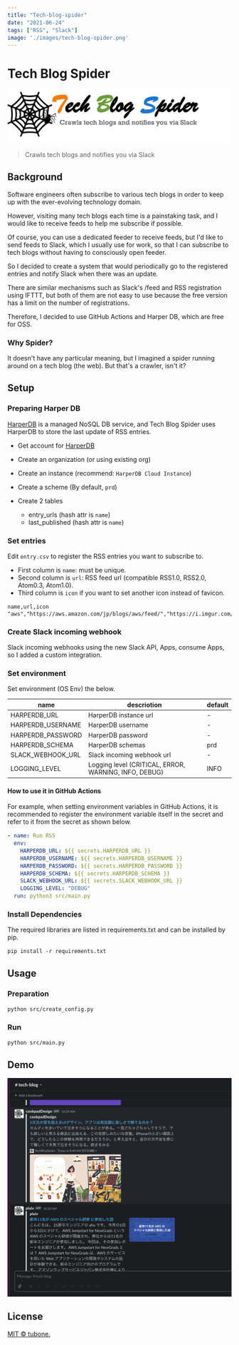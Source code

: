 ```yaml
---
title: "Tech-blog-spider"
date: "2021-06-24"
tags: ["RSS", "Slack"]
image: './images/tech-blog-spider.png'
---
```


# Tech Blog Spider

![logo](https://raw.githubusercontent.com/tubone24/tech_blog_spider/main/docs/images/logo.png)

> Crawls tech blogs and notifies you via Slack

## Background

Software engineers often subscribe to various tech blogs in order to keep up with the ever-evolving technology domain.

However, visiting many tech blogs each time is a painstaking task, and I would like to receive feeds to help me subscribe if possible.

Of course, you can use a dedicated feeder to receive feeds, but I'd like to send feeds to Slack, which I usually use for work, so that I can subscribe to tech blogs without having to consciously open feeder.

So I decided to create a system that would periodically go to the registered entries and notify Slack when there was an update.

There are similar mechanisms such as Slack's /feed and RSS registration using IFTTT, but both of them are not easy to use because the free version has a limit on the number of registrations.

Therefore, I decided to use GitHub Actions and Harper DB, which are free for OSS.

### Why Spider?

It doesn't have any particular meaning, but I imagined a spider running around on a tech blog (the web). But that's a crawler, isn't it?

## Setup

### Preparing Harper DB

[HarperDB](https://harperdb.io/) is a managed NoSQL DB service, and Tech Blog Spider uses HarperDB to store the last update of RSS entries.

- Get account for [HarperDB](https://studio.harperdb.io/sign-up)

- Create an organization (or using existing org)

- Create an instance (recommend: `HarperDB Cloud Instance`)

- Create a scheme (By default, `prd`)

- Create 2 tables
    - entry_urls (hash attr is `name`)
    - last_published (hash attr is `name`)

### Set entries

Edit `entry.csv` to register the RSS entries you want to subscribe to.

- First column is `name`: must be unique.
- Second column is `url`: RSS feed url (compatible RSS1.0, RSS2.0, Atom0.3, Atom1.0).
- Third column is `icon` if you want to set another icon instead of favicon.

```csv
name,url,icon
"aws","https://aws.amazon.com/jp/blogs/aws/feed/","https://i.imgur.com/Z5YLUiS.png"
```

### Create Slack incoming webhook

Slack incoming webhooks using the new Slack API, Apps, consume Apps, so I added a custom integration.

### Set environment

Set environment (OS Env) the below.

| name              | descriotion                                           | default | 
| ----------------- | ----------------------------------------------------- | ------- | 
| HARPERDB_URL      | HarperDB instance url                                 | -       | 
| HARPERDB_USERNAME | HarperDB username                                     | -       | 
| HARPERDB_PASSWORD | HarperDB password                                     | -       | 
| HARPERDB_SCHEMA   | HarperDB schemas                                      | prd     | 
| SLACK_WEBHOOK_URL | Slack incoming webhook url                            | -       | 
| LOGGING_LEVEL     | Logging level (CRITICAL, ERROR, WARNING, INFO, DEBUG) | INFO    |

#### How to use it in GitHub Actions

For example, when setting environment variables in GitHub Actions, it is recommended to register the environment variable itself in the secret and refer to it from the secret as shown below.

```yaml
- name: Run RSS
  env:
    HARPERDB_URL: ${{ secrets.HARPERDB_URL }}
    HARPERDB_USERNAME: ${{ secrets.HARPERDB_USERNAME }}
    HARPERDB_PASSWORD: ${{ secrets.HARPERDB_PASSWORD }}
    HARPERDB_SCHEMA: ${{ secrets.HARPERDB_SCHEMA }}
    SLACK_WEBHOOK_URL: ${{ secrets.SLACK_WEBHOOK_URL }}
    LOGGING_LEVEL: "DEBUG"
  run: python3 src/main.py
```

### Install Dependencies

The required libraries are listed in requirements.txt and can be installed by pip.

```
pip install -r requirements.txt
```

## Usage

### Preparation

```
python src/create_config.py
```

### Run

```
python src/main.py
```

## Demo

![img](https://raw.githubusercontent.com/tubone24/tech_blog_spider/main/docs/images/demo.png)

## License

[MIT © tubone.](https://github.com/tubone24/tech_blog_spider/blob/main/LICENSE)